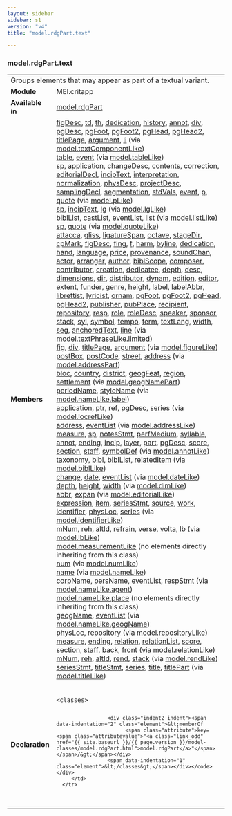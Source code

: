 ```yaml
---
layout: sidebar
sidebar: s1
version: "v4"
title: "model.rdgPart.text"

---
```


<div class="classSpec model">
   <h3 id="model.rdgPart.text">model.rdgPart.text</h3>
   <table class="wovenodd">
      <tr>
         <td colspan="2" class="wovenodd-col2">Groups elements that may appear as part of a textual variant.</td>
      </tr>
      <tr>
         <td class="wovenodd-col1"><strong>Module</strong></td>
         <td class="wovenodd-col2">MEI.critapp</td>
      </tr>
      <tr>
         <td class="wovenodd-col1"><strong>Available in</strong></td>
         <td class="wovenodd-col2">
            <div class="parent">
               <div><a class="link_odd_classSpec" href="{{ site.baseurl }}/{{ page.version }}/model-classes/model.rdgPart.html">model.rdgPart</a></div>
            </div>
         </td>
      </tr>
      <tr>
         <td class="wovenodd-col1"><strong>Members</strong></td>
         <td class="wovenodd-col2">
            <div class="parent">
               <div><a class="link_odd_elementSpec" href="{{ site.baseurl }}/{{ page.version }}/model-classes/figDesc.html">figDesc</a>, <a class="link_odd_elementSpec" href="{{ site.baseurl }}/{{ page.version }}/model-classes/td.html">td</a>, <a class="link_odd_elementSpec" href="{{ site.baseurl }}/{{ page.version }}/model-classes/th.html">th</a>, <a class="link_odd_elementSpec" href="{{ site.baseurl }}/{{ page.version }}/model-classes/dedication.html">dedication</a>, <a class="link_odd_elementSpec" href="{{ site.baseurl }}/{{ page.version }}/model-classes/history.html">history</a>, <a class="link_odd_elementSpec" href="{{ site.baseurl }}/{{ page.version }}/model-classes/annot.html">annot</a>, <a class="link_odd_elementSpec" href="{{ site.baseurl }}/{{ page.version }}/model-classes/div.html">div</a>, <a class="link_odd_elementSpec" href="{{ site.baseurl }}/{{ page.version }}/model-classes/pgDesc.html">pgDesc</a>, <a class="link_odd_elementSpec" href="{{ site.baseurl }}/{{ page.version }}/model-classes/pgFoot.html">pgFoot</a>, <a class="link_odd_elementSpec" href="{{ site.baseurl }}/{{ page.version }}/model-classes/pgFoot2.html">pgFoot2</a>, <a class="link_odd_elementSpec" href="{{ site.baseurl }}/{{ page.version }}/model-classes/pgHead.html">pgHead</a>, <a class="link_odd_elementSpec" href="{{ site.baseurl }}/{{ page.version }}/model-classes/pgHead2.html">pgHead2</a>, <a class="link_odd_elementSpec" href="{{ site.baseurl }}/{{ page.version }}/model-classes/titlePage.html">titlePage</a>, <a class="link_odd_elementSpec" href="{{ site.baseurl }}/{{ page.version }}/model-classes/argument.html">argument</a>, <a class="link_odd_elementSpec" href="{{ site.baseurl }}/{{ page.version }}/model-classes/li.html">li</a><span> (via <a class="link_odd_classSpec" href="{{ site.baseurl }}/{{ page.version }}/model-classes/model.textComponentLike.html">model.textComponentLike</a>)</span></div>
               <div><a class="link_odd_elementSpec" href="{{ site.baseurl }}/{{ page.version }}/model-classes/table.html">table</a>, <a class="link_odd_elementSpec" href="{{ site.baseurl }}/{{ page.version }}/model-classes/event.html">event</a><span> (via <a class="link_odd_classSpec" href="{{ site.baseurl }}/{{ page.version }}/model-classes/model.tableLike.html">model.tableLike</a>)</span></div>
               <div><a class="link_odd_elementSpec" href="{{ site.baseurl }}/{{ page.version }}/model-classes/sp.html">sp</a>, <a class="link_odd_elementSpec" href="{{ site.baseurl }}/{{ page.version }}/model-classes/application.html">application</a>, <a class="link_odd_elementSpec" href="{{ site.baseurl }}/{{ page.version }}/model-classes/changeDesc.html">changeDesc</a>, <a class="link_odd_elementSpec" href="{{ site.baseurl }}/{{ page.version }}/model-classes/contents.html">contents</a>, <a class="link_odd_elementSpec" href="{{ site.baseurl }}/{{ page.version }}/model-classes/correction.html">correction</a>, <a class="link_odd_elementSpec" href="{{ site.baseurl }}/{{ page.version }}/model-classes/editorialDecl.html">editorialDecl</a>, <a class="link_odd_elementSpec" href="{{ site.baseurl }}/{{ page.version }}/model-classes/incipText.html">incipText</a>, <a class="link_odd_elementSpec" href="{{ site.baseurl }}/{{ page.version }}/model-classes/interpretation.html">interpretation</a>, <a class="link_odd_elementSpec" href="{{ site.baseurl }}/{{ page.version }}/model-classes/normalization.html">normalization</a>, <a class="link_odd_elementSpec" href="{{ site.baseurl }}/{{ page.version }}/model-classes/physDesc.html">physDesc</a>, <a class="link_odd_elementSpec" href="{{ site.baseurl }}/{{ page.version }}/model-classes/projectDesc.html">projectDesc</a>, <a class="link_odd_elementSpec" href="{{ site.baseurl }}/{{ page.version }}/model-classes/samplingDecl.html">samplingDecl</a>, <a class="link_odd_elementSpec" href="{{ site.baseurl }}/{{ page.version }}/model-classes/segmentation.html">segmentation</a>, <a class="link_odd_elementSpec" href="{{ site.baseurl }}/{{ page.version }}/model-classes/stdVals.html">stdVals</a>, <a class="link_odd_elementSpec" href="{{ site.baseurl }}/{{ page.version }}/model-classes/event.html">event</a>, <a class="link_odd_elementSpec" href="{{ site.baseurl }}/{{ page.version }}/model-classes/p.html">p</a>, <a class="link_odd_elementSpec" href="{{ site.baseurl }}/{{ page.version }}/model-classes/quote.html">quote</a><span> (via <a class="link_odd_classSpec" href="{{ site.baseurl }}/{{ page.version }}/model-classes/model.pLike.html">model.pLike</a>)</span></div>
               <div><a class="link_odd_elementSpec" href="{{ site.baseurl }}/{{ page.version }}/model-classes/sp.html">sp</a>, <a class="link_odd_elementSpec" href="{{ site.baseurl }}/{{ page.version }}/model-classes/incipText.html">incipText</a>, <a class="link_odd_elementSpec" href="{{ site.baseurl }}/{{ page.version }}/model-classes/lg.html">lg</a><span> (via <a class="link_odd_classSpec" href="{{ site.baseurl }}/{{ page.version }}/model-classes/model.lgLike.html">model.lgLike</a>)</span></div>
               <div><a class="link_odd_elementSpec" href="{{ site.baseurl }}/{{ page.version }}/model-classes/biblList.html">biblList</a>, <a class="link_odd_elementSpec" href="{{ site.baseurl }}/{{ page.version }}/model-classes/castList.html">castList</a>, <a class="link_odd_elementSpec" href="{{ site.baseurl }}/{{ page.version }}/model-classes/eventList.html">eventList</a>, <a class="link_odd_elementSpec" href="{{ site.baseurl }}/{{ page.version }}/model-classes/list.html">list</a><span> (via <a class="link_odd_classSpec" href="{{ site.baseurl }}/{{ page.version }}/model-classes/model.listLike.html">model.listLike</a>)</span></div>
               <div><a class="link_odd_elementSpec" href="{{ site.baseurl }}/{{ page.version }}/model-classes/sp.html">sp</a>, <a class="link_odd_elementSpec" href="{{ site.baseurl }}/{{ page.version }}/model-classes/quote.html">quote</a><span> (via <a class="link_odd_classSpec" href="{{ site.baseurl }}/{{ page.version }}/model-classes/model.quoteLike.html">model.quoteLike</a>)</span></div>
               <div><a class="link_odd_elementSpec" href="{{ site.baseurl }}/{{ page.version }}/model-classes/attacca.html">attacca</a>, <a class="link_odd_elementSpec" href="{{ site.baseurl }}/{{ page.version }}/model-classes/gliss.html">gliss</a>, <a class="link_odd_elementSpec" href="{{ site.baseurl }}/{{ page.version }}/model-classes/ligatureSpan.html">ligatureSpan</a>, <a class="link_odd_elementSpec" href="{{ site.baseurl }}/{{ page.version }}/model-classes/octave.html">octave</a>, <a class="link_odd_elementSpec" href="{{ site.baseurl }}/{{ page.version }}/model-classes/stageDir.html">stageDir</a>, <a class="link_odd_elementSpec" href="{{ site.baseurl }}/{{ page.version }}/model-classes/cpMark.html">cpMark</a>, <a class="link_odd_elementSpec" href="{{ site.baseurl }}/{{ page.version }}/model-classes/figDesc.html">figDesc</a>, <a class="link_odd_elementSpec" href="{{ site.baseurl }}/{{ page.version }}/model-classes/fing.html">fing</a>, <a class="link_odd_elementSpec" href="{{ site.baseurl }}/{{ page.version }}/model-classes/f.html">f</a>, <a class="link_odd_elementSpec" href="{{ site.baseurl }}/{{ page.version }}/model-classes/harm.html">harm</a>, <a class="link_odd_elementSpec" href="{{ site.baseurl }}/{{ page.version }}/model-classes/byline.html">byline</a>, <a class="link_odd_elementSpec" href="{{ site.baseurl }}/{{ page.version }}/model-classes/dedication.html">dedication</a>, <a class="link_odd_elementSpec" href="{{ site.baseurl }}/{{ page.version }}/model-classes/hand.html">hand</a>, <a class="link_odd_elementSpec" href="{{ site.baseurl }}/{{ page.version }}/model-classes/language.html">language</a>, <a class="link_odd_elementSpec" href="{{ site.baseurl }}/{{ page.version }}/model-classes/price.html">price</a>, <a class="link_odd_elementSpec" href="{{ site.baseurl }}/{{ page.version }}/model-classes/provenance.html">provenance</a>, <a class="link_odd_elementSpec" href="{{ site.baseurl }}/{{ page.version }}/model-classes/soundChan.html">soundChan</a>, <a class="link_odd_elementSpec" href="{{ site.baseurl }}/{{ page.version }}/model-classes/actor.html">actor</a>, <a class="link_odd_elementSpec" href="{{ site.baseurl }}/{{ page.version }}/model-classes/arranger.html">arranger</a>, <a class="link_odd_elementSpec" href="{{ site.baseurl }}/{{ page.version }}/model-classes/author.html">author</a>, <a class="link_odd_elementSpec" href="{{ site.baseurl }}/{{ page.version }}/model-classes/biblScope.html">biblScope</a>, <a class="link_odd_elementSpec" href="{{ site.baseurl }}/{{ page.version }}/model-classes/composer.html">composer</a>, <a class="link_odd_elementSpec" href="{{ site.baseurl }}/{{ page.version }}/model-classes/contributor.html">contributor</a>, <a class="link_odd_elementSpec" href="{{ site.baseurl }}/{{ page.version }}/model-classes/creation.html">creation</a>, <a class="link_odd_elementSpec" href="{{ site.baseurl }}/{{ page.version }}/model-classes/dedicatee.html">dedicatee</a>, <a class="link_odd_elementSpec" href="{{ site.baseurl }}/{{ page.version }}/model-classes/depth.html">depth</a>, <a class="link_odd_elementSpec" href="{{ site.baseurl }}/{{ page.version }}/model-classes/desc.html">desc</a>, <a class="link_odd_elementSpec" href="{{ site.baseurl }}/{{ page.version }}/model-classes/dimensions.html">dimensions</a>, <a class="link_odd_elementSpec" href="{{ site.baseurl }}/{{ page.version }}/model-classes/dir.html">dir</a>, <a class="link_odd_elementSpec" href="{{ site.baseurl }}/{{ page.version }}/model-classes/distributor.html">distributor</a>, <a class="link_odd_elementSpec" href="{{ site.baseurl }}/{{ page.version }}/model-classes/dynam.html">dynam</a>, <a class="link_odd_elementSpec" href="{{ site.baseurl }}/{{ page.version }}/model-classes/edition.html">edition</a>, <a class="link_odd_elementSpec" href="{{ site.baseurl }}/{{ page.version }}/model-classes/editor.html">editor</a>, <a class="link_odd_elementSpec" href="{{ site.baseurl }}/{{ page.version }}/model-classes/extent.html">extent</a>, <a class="link_odd_elementSpec" href="{{ site.baseurl }}/{{ page.version }}/model-classes/funder.html">funder</a>, <a class="link_odd_elementSpec" href="{{ site.baseurl }}/{{ page.version }}/model-classes/genre.html">genre</a>, <a class="link_odd_elementSpec" href="{{ site.baseurl }}/{{ page.version }}/model-classes/height.html">height</a>, <a class="link_odd_elementSpec" href="{{ site.baseurl }}/{{ page.version }}/model-classes/label.html">label</a>, <a class="link_odd_elementSpec" href="{{ site.baseurl }}/{{ page.version }}/model-classes/labelAbbr.html">labelAbbr</a>, <a class="link_odd_elementSpec" href="{{ site.baseurl }}/{{ page.version }}/model-classes/librettist.html">librettist</a>, <a class="link_odd_elementSpec" href="{{ site.baseurl }}/{{ page.version }}/model-classes/lyricist.html">lyricist</a>, <a class="link_odd_elementSpec" href="{{ site.baseurl }}/{{ page.version }}/model-classes/ornam.html">ornam</a>, <a class="link_odd_elementSpec" href="{{ site.baseurl }}/{{ page.version }}/model-classes/pgFoot.html">pgFoot</a>, <a class="link_odd_elementSpec" href="{{ site.baseurl }}/{{ page.version }}/model-classes/pgFoot2.html">pgFoot2</a>, <a class="link_odd_elementSpec" href="{{ site.baseurl }}/{{ page.version }}/model-classes/pgHead.html">pgHead</a>, <a class="link_odd_elementSpec" href="{{ site.baseurl }}/{{ page.version }}/model-classes/pgHead2.html">pgHead2</a>, <a class="link_odd_elementSpec" href="{{ site.baseurl }}/{{ page.version }}/model-classes/publisher.html">publisher</a>, <a class="link_odd_elementSpec" href="{{ site.baseurl }}/{{ page.version }}/model-classes/pubPlace.html">pubPlace</a>, <a class="link_odd_elementSpec" href="{{ site.baseurl }}/{{ page.version }}/model-classes/recipient.html">recipient</a>, <a class="link_odd_elementSpec" href="{{ site.baseurl }}/{{ page.version }}/model-classes/repository.html">repository</a>, <a class="link_odd_elementSpec" href="{{ site.baseurl }}/{{ page.version }}/model-classes/resp.html">resp</a>, <a class="link_odd_elementSpec" href="{{ site.baseurl }}/{{ page.version }}/model-classes/role.html">role</a>, <a class="link_odd_elementSpec" href="{{ site.baseurl }}/{{ page.version }}/model-classes/roleDesc.html">roleDesc</a>, <a class="link_odd_elementSpec" href="{{ site.baseurl }}/{{ page.version }}/model-classes/speaker.html">speaker</a>, <a class="link_odd_elementSpec" href="{{ site.baseurl }}/{{ page.version }}/model-classes/sponsor.html">sponsor</a>, <a class="link_odd_elementSpec" href="{{ site.baseurl }}/{{ page.version }}/model-classes/stack.html">stack</a>, <a class="link_odd_elementSpec" href="{{ site.baseurl }}/{{ page.version }}/model-classes/syl.html">syl</a>, <a class="link_odd_elementSpec" href="{{ site.baseurl }}/{{ page.version }}/model-classes/symbol.html">symbol</a>, <a class="link_odd_elementSpec" href="{{ site.baseurl }}/{{ page.version }}/model-classes/tempo.html">tempo</a>, <a class="link_odd_elementSpec" href="{{ site.baseurl }}/{{ page.version }}/model-classes/term.html">term</a>, <a class="link_odd_elementSpec" href="{{ site.baseurl }}/{{ page.version }}/model-classes/textLang.html">textLang</a>, <a class="link_odd_elementSpec" href="{{ site.baseurl }}/{{ page.version }}/model-classes/width.html">width</a>, <a class="link_odd_elementSpec" href="{{ site.baseurl }}/{{ page.version }}/model-classes/seg.html">seg</a>, <a class="link_odd_elementSpec" href="{{ site.baseurl }}/{{ page.version }}/model-classes/anchoredText.html">anchoredText</a>, <a class="link_odd_elementSpec" href="{{ site.baseurl }}/{{ page.version }}/model-classes/line.html">line</a><span> (via <a class="link_odd_classSpec" href="{{ site.baseurl }}/{{ page.version }}/model-classes/model.textPhraseLike.limited.html">model.textPhraseLike.limited</a>)</span></div>
               <div><a class="link_odd_elementSpec" href="{{ site.baseurl }}/{{ page.version }}/model-classes/fig.html">fig</a>, <a class="link_odd_elementSpec" href="{{ site.baseurl }}/{{ page.version }}/model-classes/div.html">div</a>, <a class="link_odd_elementSpec" href="{{ site.baseurl }}/{{ page.version }}/model-classes/titlePage.html">titlePage</a>, <a class="link_odd_elementSpec" href="{{ site.baseurl }}/{{ page.version }}/model-classes/argument.html">argument</a><span> (via <a class="link_odd_classSpec" href="{{ site.baseurl }}/{{ page.version }}/model-classes/model.figureLike.html">model.figureLike</a>)</span></div>
               <div><a class="link_odd_elementSpec" href="{{ site.baseurl }}/{{ page.version }}/model-classes/postBox.html">postBox</a>, <a class="link_odd_elementSpec" href="{{ site.baseurl }}/{{ page.version }}/model-classes/postCode.html">postCode</a>, <a class="link_odd_elementSpec" href="{{ site.baseurl }}/{{ page.version }}/model-classes/street.html">street</a>, <a class="link_odd_elementSpec" href="{{ site.baseurl }}/{{ page.version }}/model-classes/address.html">address</a><span> (via <a class="link_odd_classSpec" href="{{ site.baseurl }}/{{ page.version }}/model-classes/model.addressPart.html">model.addressPart</a>)</span></div>
               <div><a class="link_odd_elementSpec" href="{{ site.baseurl }}/{{ page.version }}/model-classes/bloc.html">bloc</a>, <a class="link_odd_elementSpec" href="{{ site.baseurl }}/{{ page.version }}/model-classes/country.html">country</a>, <a class="link_odd_elementSpec" href="{{ site.baseurl }}/{{ page.version }}/model-classes/district.html">district</a>, <a class="link_odd_elementSpec" href="{{ site.baseurl }}/{{ page.version }}/model-classes/geogFeat.html">geogFeat</a>, <a class="link_odd_elementSpec" href="{{ site.baseurl }}/{{ page.version }}/model-classes/region.html">region</a>, <a class="link_odd_elementSpec" href="{{ site.baseurl }}/{{ page.version }}/model-classes/settlement.html">settlement</a><span> (via <a class="link_odd_classSpec" href="{{ site.baseurl }}/{{ page.version }}/model-classes/model.geogNamePart.html">model.geogNamePart</a>)</span></div>
               <div><a class="link_odd_elementSpec" href="{{ site.baseurl }}/{{ page.version }}/model-classes/periodName.html">periodName</a>, <a class="link_odd_elementSpec" href="{{ site.baseurl }}/{{ page.version }}/model-classes/styleName.html">styleName</a><span> (via <a class="link_odd_classSpec" href="{{ site.baseurl }}/{{ page.version }}/model-classes/model.nameLike.label.html">model.nameLike.label</a>)</span></div>
               <div><a class="link_odd_elementSpec" href="{{ site.baseurl }}/{{ page.version }}/model-classes/application.html">application</a>, <a class="link_odd_elementSpec" href="{{ site.baseurl }}/{{ page.version }}/model-classes/ptr.html">ptr</a>, <a class="link_odd_elementSpec" href="{{ site.baseurl }}/{{ page.version }}/model-classes/ref.html">ref</a>, <a class="link_odd_elementSpec" href="{{ site.baseurl }}/{{ page.version }}/model-classes/pgDesc.html">pgDesc</a>, <a class="link_odd_elementSpec" href="{{ site.baseurl }}/{{ page.version }}/model-classes/series.html">series</a><span> (via <a class="link_odd_classSpec" href="{{ site.baseurl }}/{{ page.version }}/model-classes/model.locrefLike.html">model.locrefLike</a>)</span></div>
               <div><a class="link_odd_elementSpec" href="{{ site.baseurl }}/{{ page.version }}/model-classes/address.html">address</a>, <a class="link_odd_elementSpec" href="{{ site.baseurl }}/{{ page.version }}/model-classes/eventList.html">eventList</a><span> (via <a class="link_odd_classSpec" href="{{ site.baseurl }}/{{ page.version }}/model-classes/model.addressLike.html">model.addressLike</a>)</span></div>
               <div><a class="link_odd_elementSpec" href="{{ site.baseurl }}/{{ page.version }}/model-classes/measure.html">measure</a>, <a class="link_odd_elementSpec" href="{{ site.baseurl }}/{{ page.version }}/model-classes/sp.html">sp</a>, <a class="link_odd_elementSpec" href="{{ site.baseurl }}/{{ page.version }}/model-classes/notesStmt.html">notesStmt</a>, <a class="link_odd_elementSpec" href="{{ site.baseurl }}/{{ page.version }}/model-classes/perfMedium.html">perfMedium</a>, <a class="link_odd_elementSpec" href="{{ site.baseurl }}/{{ page.version }}/model-classes/syllable.html">syllable</a>, <a class="link_odd_elementSpec" href="{{ site.baseurl }}/{{ page.version }}/model-classes/annot.html">annot</a>, <a class="link_odd_elementSpec" href="{{ site.baseurl }}/{{ page.version }}/model-classes/ending.html">ending</a>, <a class="link_odd_elementSpec" href="{{ site.baseurl }}/{{ page.version }}/model-classes/incip.html">incip</a>, <a class="link_odd_elementSpec" href="{{ site.baseurl }}/{{ page.version }}/model-classes/layer.html">layer</a>, <a class="link_odd_elementSpec" href="{{ site.baseurl }}/{{ page.version }}/model-classes/part.html">part</a>, <a class="link_odd_elementSpec" href="{{ site.baseurl }}/{{ page.version }}/model-classes/pgDesc.html">pgDesc</a>, <a class="link_odd_elementSpec" href="{{ site.baseurl }}/{{ page.version }}/model-classes/score.html">score</a>, <a class="link_odd_elementSpec" href="{{ site.baseurl }}/{{ page.version }}/model-classes/section.html">section</a>, <a class="link_odd_elementSpec" href="{{ site.baseurl }}/{{ page.version }}/model-classes/staff.html">staff</a>, <a class="link_odd_elementSpec" href="{{ site.baseurl }}/{{ page.version }}/model-classes/symbolDef.html">symbolDef</a><span> (via <a class="link_odd_classSpec" href="{{ site.baseurl }}/{{ page.version }}/model-classes/model.annotLike.html">model.annotLike</a>)</span></div>
               <div><a class="link_odd_elementSpec" href="{{ site.baseurl }}/{{ page.version }}/model-classes/taxonomy.html">taxonomy</a>, <a class="link_odd_elementSpec" href="{{ site.baseurl }}/{{ page.version }}/model-classes/bibl.html">bibl</a>, <a class="link_odd_elementSpec" href="{{ site.baseurl }}/{{ page.version }}/model-classes/biblList.html">biblList</a>, <a class="link_odd_elementSpec" href="{{ site.baseurl }}/{{ page.version }}/model-classes/relatedItem.html">relatedItem</a><span> (via <a class="link_odd_classSpec" href="{{ site.baseurl }}/{{ page.version }}/model-classes/model.biblLike.html">model.biblLike</a>)</span></div>
               <div><a class="link_odd_elementSpec" href="{{ site.baseurl }}/{{ page.version }}/model-classes/change.html">change</a>, <a class="link_odd_elementSpec" href="{{ site.baseurl }}/{{ page.version }}/model-classes/date.html">date</a>, <a class="link_odd_elementSpec" href="{{ site.baseurl }}/{{ page.version }}/model-classes/eventList.html">eventList</a><span> (via <a class="link_odd_classSpec" href="{{ site.baseurl }}/{{ page.version }}/model-classes/model.dateLike.html">model.dateLike</a>)</span></div>
               <div><a class="link_odd_elementSpec" href="{{ site.baseurl }}/{{ page.version }}/model-classes/depth.html">depth</a>, <a class="link_odd_elementSpec" href="{{ site.baseurl }}/{{ page.version }}/model-classes/height.html">height</a>, <a class="link_odd_elementSpec" href="{{ site.baseurl }}/{{ page.version }}/model-classes/width.html">width</a><span> (via <a class="link_odd_classSpec" href="{{ site.baseurl }}/{{ page.version }}/model-classes/model.dimLike.html">model.dimLike</a>)</span></div>
               <div><a class="link_odd_elementSpec" href="{{ site.baseurl }}/{{ page.version }}/model-classes/abbr.html">abbr</a>, <a class="link_odd_elementSpec" href="{{ site.baseurl }}/{{ page.version }}/model-classes/expan.html">expan</a><span> (via <a class="link_odd_classSpec" href="{{ site.baseurl }}/{{ page.version }}/model-classes/model.editorialLike.html">model.editorialLike</a>)</span></div>
               <div><a class="link_odd_elementSpec" href="{{ site.baseurl }}/{{ page.version }}/model-classes/expression.html">expression</a>, <a class="link_odd_elementSpec" href="{{ site.baseurl }}/{{ page.version }}/model-classes/item.html">item</a>, <a class="link_odd_elementSpec" href="{{ site.baseurl }}/{{ page.version }}/model-classes/seriesStmt.html">seriesStmt</a>, <a class="link_odd_elementSpec" href="{{ site.baseurl }}/{{ page.version }}/model-classes/source.html">source</a>, <a class="link_odd_elementSpec" href="{{ site.baseurl }}/{{ page.version }}/model-classes/work.html">work</a>, <a class="link_odd_elementSpec" href="{{ site.baseurl }}/{{ page.version }}/model-classes/identifier.html">identifier</a>, <a class="link_odd_elementSpec" href="{{ site.baseurl }}/{{ page.version }}/model-classes/physLoc.html">physLoc</a>, <a class="link_odd_elementSpec" href="{{ site.baseurl }}/{{ page.version }}/model-classes/series.html">series</a><span> (via <a class="link_odd_classSpec" href="{{ site.baseurl }}/{{ page.version }}/model-classes/model.identifierLike.html">model.identifierLike</a>)</span></div>
               <div><a class="link_odd_elementSpec" href="{{ site.baseurl }}/{{ page.version }}/model-classes/mNum.html">mNum</a>, <a class="link_odd_elementSpec" href="{{ site.baseurl }}/{{ page.version }}/model-classes/reh.html">reh</a>, <a class="link_odd_elementSpec" href="{{ site.baseurl }}/{{ page.version }}/model-classes/altId.html">altId</a>, <a class="link_odd_elementSpec" href="{{ site.baseurl }}/{{ page.version }}/model-classes/refrain.html">refrain</a>, <a class="link_odd_elementSpec" href="{{ site.baseurl }}/{{ page.version }}/model-classes/verse.html">verse</a>, <a class="link_odd_elementSpec" href="{{ site.baseurl }}/{{ page.version }}/model-classes/volta.html">volta</a>, <a class="link_odd_elementSpec" href="{{ site.baseurl }}/{{ page.version }}/model-classes/lb.html">lb</a><span> (via <a class="link_odd_classSpec" href="{{ site.baseurl }}/{{ page.version }}/model-classes/model.lbLike.html">model.lbLike</a>)</span></div>
               <div><span><a class="link_odd_classSpec" href="{{ site.baseurl }}/{{ page.version }}/model-classes/model.measurementLike.html">model.measurementLike</a> (no elements directly inheriting from this class)</span></div>
               <div><a class="link_odd_elementSpec" href="{{ site.baseurl }}/{{ page.version }}/model-classes/num.html">num</a><span> (via <a class="link_odd_classSpec" href="{{ site.baseurl }}/{{ page.version }}/model-classes/model.numLike.html">model.numLike</a>)</span></div>
               <div><a class="link_odd_elementSpec" href="{{ site.baseurl }}/{{ page.version }}/model-classes/name.html">name</a><span> (via <a class="link_odd_classSpec" href="{{ site.baseurl }}/{{ page.version }}/model-classes/model.nameLike.html">model.nameLike</a>)</span></div>
               <div><a class="link_odd_elementSpec" href="{{ site.baseurl }}/{{ page.version }}/model-classes/corpName.html">corpName</a>, <a class="link_odd_elementSpec" href="{{ site.baseurl }}/{{ page.version }}/model-classes/persName.html">persName</a>, <a class="link_odd_elementSpec" href="{{ site.baseurl }}/{{ page.version }}/model-classes/eventList.html">eventList</a>, <a class="link_odd_elementSpec" href="{{ site.baseurl }}/{{ page.version }}/model-classes/respStmt.html">respStmt</a><span> (via <a class="link_odd_classSpec" href="{{ site.baseurl }}/{{ page.version }}/model-classes/model.nameLike.agent.html">model.nameLike.agent</a>)</span></div>
               <div><span><a class="link_odd_classSpec" href="{{ site.baseurl }}/{{ page.version }}/model-classes/model.nameLike.place.html">model.nameLike.place</a> (no elements directly inheriting from this class)</span></div>
               <div><a class="link_odd_elementSpec" href="{{ site.baseurl }}/{{ page.version }}/model-classes/geogName.html">geogName</a>, <a class="link_odd_elementSpec" href="{{ site.baseurl }}/{{ page.version }}/model-classes/eventList.html">eventList</a><span> (via <a class="link_odd_classSpec" href="{{ site.baseurl }}/{{ page.version }}/model-classes/model.nameLike.geogName.html">model.nameLike.geogName</a>)</span></div>
               <div><a class="link_odd_elementSpec" href="{{ site.baseurl }}/{{ page.version }}/model-classes/physLoc.html">physLoc</a>, <a class="link_odd_elementSpec" href="{{ site.baseurl }}/{{ page.version }}/model-classes/repository.html">repository</a><span> (via <a class="link_odd_classSpec" href="{{ site.baseurl }}/{{ page.version }}/model-classes/model.repositoryLike.html">model.repositoryLike</a>)</span></div>
               <div><a class="link_odd_elementSpec" href="{{ site.baseurl }}/{{ page.version }}/model-classes/measure.html">measure</a>, <a class="link_odd_elementSpec" href="{{ site.baseurl }}/{{ page.version }}/model-classes/ending.html">ending</a>, <a class="link_odd_elementSpec" href="{{ site.baseurl }}/{{ page.version }}/model-classes/relation.html">relation</a>, <a class="link_odd_elementSpec" href="{{ site.baseurl }}/{{ page.version }}/model-classes/relationList.html">relationList</a>, <a class="link_odd_elementSpec" href="{{ site.baseurl }}/{{ page.version }}/model-classes/score.html">score</a>, <a class="link_odd_elementSpec" href="{{ site.baseurl }}/{{ page.version }}/model-classes/section.html">section</a>, <a class="link_odd_elementSpec" href="{{ site.baseurl }}/{{ page.version }}/model-classes/staff.html">staff</a>, <a class="link_odd_elementSpec" href="{{ site.baseurl }}/{{ page.version }}/model-classes/back.html">back</a>, <a class="link_odd_elementSpec" href="{{ site.baseurl }}/{{ page.version }}/model-classes/front.html">front</a><span> (via <a class="link_odd_classSpec" href="{{ site.baseurl }}/{{ page.version }}/model-classes/model.relationLike.html">model.relationLike</a>)</span></div>
               <div><a class="link_odd_elementSpec" href="{{ site.baseurl }}/{{ page.version }}/model-classes/mNum.html">mNum</a>, <a class="link_odd_elementSpec" href="{{ site.baseurl }}/{{ page.version }}/model-classes/reh.html">reh</a>, <a class="link_odd_elementSpec" href="{{ site.baseurl }}/{{ page.version }}/model-classes/altId.html">altId</a>, <a class="link_odd_elementSpec" href="{{ site.baseurl }}/{{ page.version }}/model-classes/rend.html">rend</a>, <a class="link_odd_elementSpec" href="{{ site.baseurl }}/{{ page.version }}/model-classes/stack.html">stack</a><span> (via <a class="link_odd_classSpec" href="{{ site.baseurl }}/{{ page.version }}/model-classes/model.rendLike.html">model.rendLike</a>)</span></div>
               <div><a class="link_odd_elementSpec" href="{{ site.baseurl }}/{{ page.version }}/model-classes/seriesStmt.html">seriesStmt</a>, <a class="link_odd_elementSpec" href="{{ site.baseurl }}/{{ page.version }}/model-classes/titleStmt.html">titleStmt</a>, <a class="link_odd_elementSpec" href="{{ site.baseurl }}/{{ page.version }}/model-classes/series.html">series</a>, <a class="link_odd_elementSpec" href="{{ site.baseurl }}/{{ page.version }}/model-classes/title.html">title</a>, <a class="link_odd_elementSpec" href="{{ site.baseurl }}/{{ page.version }}/model-classes/titlePart.html">titlePart</a><span> (via <a class="link_odd_classSpec" href="{{ site.baseurl }}/{{ page.version }}/model-classes/model.titleLike.html">model.titleLike</a>)</span></div>
            </div>
         </td>
      </tr>
      <tr>
         <td class="wovenodd-col1"><strong>Declaration</strong></td>
         <td class="wovenodd-col2">
            <div class="code" xml:space="preserve" data-lang="ODD"><code>
                  <div class="indent1 indent"><span data-indentation="1" class="element">&lt;classes&gt;</span>
                     
                     <div class="indent2 indent"><span data-indentation="2" class="element">&lt;memberOf
                           <span class="attribute">key=<span class="attributevalue">"<a class="link_odd" href="{{ site.baseurl }}/{{ page.version }}/model-classes/model.rdgPart.html">model.rdgPart</a>"</span></span>/&gt;</span></div>
                     <span data-indentation="1" class="element">&lt;/classes&gt;</span></div></code></div>
         </td>
      </tr>
   </table>
</div>